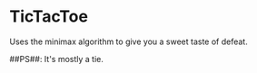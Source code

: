 # TicTacToe
Uses the minimax algorithm to give you a sweet taste of defeat.

##PS##: It's mostly a tie.
